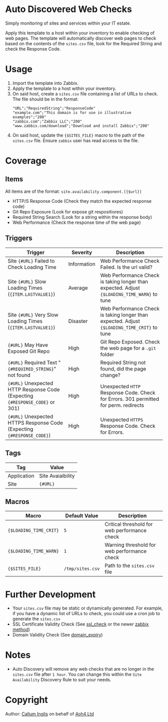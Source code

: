 # Auto Discovered Web Checks
Simply monitoring of sites and services within your IT estate.

Apply this template to a host within your inventory to enable checking of web pages. The template will automatically discover web pages to check based on the contents of the `sites.csv` file, look for the Required String and check the Response Code.

# Usage
1. Import the template into Zabbix.
2. Apply the template to a host within your inventory.
3. On said host, create a `sites.csv` file containing a list of URLs to check. The file should be in the format:
    ```
    "URL";"RequiredString";"ResponseCode"
    "example.com";"This domain is for use in illustrative examples";"200"
    "zabbix.com";"Zabbix LLC";"200"
    "www.zabbix.com/download";"Download and install Zabbix";"200"
    ```
4. On said host, update the `{$SITES_FILE}` macro to the path of the `sites.csv` file. Ensure `zabbix` user has read access to the file.

# Coverage
## Items
All items are of the format: `site.availability.component.[{$url}]`  
- HTTP/S Response Code (Check they match the expected response code)
- Git Repo Exposure (Look for expose git respositiores)
- Required String Search (Look for a string within the response body)
- Web Performance (Check the response time of the web page)

## Triggers
| Trigger | Severity | Description |
|---------|----------|-------------|
|Site `{#URL}` Failed to Check Loading Time|Information|Web Performance Check Failed. Is the url valid?|
|Site `{#URL}` Slow Loading Times (`{ITEM.LASTVALUE1}`)|Average|Web Performance Check is taking longer than expected. Adjust `{$LOADING_TIME_WARN}` to tune |
|Site `{#URL}` Very Slow Loading Times (`{ITEM.LASTVALUE1}`)|Disaster|Web Performance Check is taking longer than expected. Adjust `{$LOADING_TIME_CRIT}` to tune |
|`{#URL}` May Have Exposed Git Repo|High|Git Repo Exposed. Check the web page for a `.git` folder|
|`{#URL}` Required Text "`{#REQUIRED_STRING}`" not found|High|Required String not found, did the page change?|
|`{#URL}` Unexpected HTTP Response Code (Expecting `{#RESPONSE_CODE}` or 301)|High|Unexpected `HTTP` Response Code. Check for Errors. 301 permitted for perm. redirects|
|`{#URL}` Unexpected HTTPS Response Code (Expecting `{#RESPONSE_CODE}`)|High|Unexpected `HTTPS` Response Code. Check for Errors.|

## Tags
| Tag | Value |
|-----|-------------|
|Application|Site Avaialbility|
|Site|`{#URL}`|

## Macros
| Macro | Default Value | Description |
|-------|---------------|-------------|
|`{$LOADING_TIME_CRIT}`|`5`|Critical threshold for web performance check|
|`{$LOADING_TIME_WARN}`|`1`|Warning threshold for web performance check|
|`{$SITES_FILE}`|`/tmp/sites.csv`|Path to the `sites.csv` file|

# Further Development
- Your `sites.csv` file may be static or dynamically generated. For example, if you have a dynamic list of URLs to check, you could use a cron job to generate the `sites.csv`
- SSL Certificate Validity Check (See [ssl_check](../ssl_check/info.txt) or the newer [zabbix method](https://www.zabbix.com/integrations/ssl))
- Domain Validity Check (See [domain_expiry](../domain_expiry/))

# Notes
- Auto Discovery will remove any web checks that are no longer in the `sites.csv` file after `1 hour`. You can change this within the `Site Availability` Discovery Rule to suit your needs.

# Copyright
Author: [Callum Inglis](https://www.calluminglis.com) on behalf of [4oh4 Ltd](https://www.4oh4.co.uk)